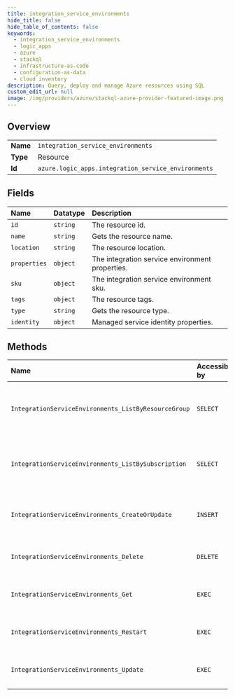 ```yaml
---
title: integration_service_environments
hide_title: false
hide_table_of_contents: false
keywords:
  - integration_service_environments
  - logic_apps
  - azure    
  - stackql
  - infrastructure-as-code
  - configuration-as-data
  - cloud inventory
description: Query, deploy and manage Azure resources using SQL
custom_edit_url: null
image: /img/providers/azure/stackql-azure-provider-featured-image.png
---
```

  
    

## Overview
<table><tbody>
<tr><td><b>Name</b></td><td><code>integration_service_environments</code></td></tr>
<tr><td><b>Type</b></td><td>Resource</td></tr>
<tr><td><b>Id</b></td><td><code>azure.logic_apps.integration_service_environments</code></td></tr>
</tbody></table>

## Fields
| Name | Datatype | Description |
|:-----|:---------|:------------|
| `id` | `string` | The resource id. |
| `name` | `string` | Gets the resource name. |
| `location` | `string` | The resource location. |
| `properties` | `object` | The integration service environment properties. |
| `sku` | `object` | The integration service environment sku. |
| `tags` | `object` | The resource tags. |
| `type` | `string` | Gets the resource type. |
| `identity` | `object` | Managed service identity properties. |
## Methods
| Name | Accessible by | Required Params | Description |
|:-----|:--------------|:----------------|:------------|
| `IntegrationServiceEnvironments_ListByResourceGroup` | `SELECT` | `api-version, resourceGroup, subscriptionId` | Gets a list of integration service environments by resource group. |
| `IntegrationServiceEnvironments_ListBySubscription` | `SELECT` | `api-version, subscriptionId` | Gets a list of integration service environments by subscription. |
| `IntegrationServiceEnvironments_CreateOrUpdate` | `INSERT` | `api-version, integrationServiceEnvironmentName, resourceGroup, subscriptionId` | Creates or updates an integration service environment. |
| `IntegrationServiceEnvironments_Delete` | `DELETE` | `api-version, integrationServiceEnvironmentName, resourceGroup, subscriptionId` | Deletes an integration service environment. |
| `IntegrationServiceEnvironments_Get` | `EXEC` | `api-version, integrationServiceEnvironmentName, resourceGroup, subscriptionId` | Gets an integration service environment. |
| `IntegrationServiceEnvironments_Restart` | `EXEC` | `api-version, integrationServiceEnvironmentName, resourceGroup, subscriptionId` | Restarts an integration service environment. |
| `IntegrationServiceEnvironments_Update` | `EXEC` | `api-version, integrationServiceEnvironmentName, resourceGroup, subscriptionId` | Updates an integration service environment. |
